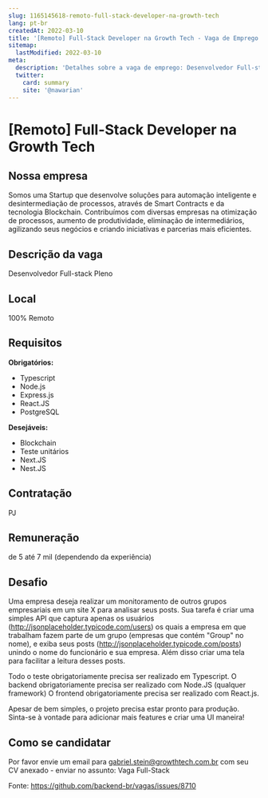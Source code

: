 ```yaml
---
slug: 1165145618-remoto-full-stack-developer-na-growth-tech
lang: pt-br
createdAt: 2022-03-10
title: '[Remoto] Full-Stack Developer na Growth Tech - Vaga de Emprego'
sitemap:
  lastModified: 2022-03-10
meta:
  description: 'Detalhes sobre a vaga de emprego: Desenvolvedor Full-stack Pleno'
  twitter:
    card: summary
    site: '@nawarian'
---
```


# [Remoto] Full-Stack Developer na Growth Tech

## Nossa empresa

Somos uma Startup que desenvolve soluções para automação inteligente e desintermediação de processos, através de Smart Contracts e da tecnologia Blockchain. Contribuímos com diversas empresas na otimização de processos, aumento de produtividade, eliminação de intermediários, agilizando seus negócios e criando iniciativas e parcerias mais eficientes.

## Descrição da vaga

Desenvolvedor Full-stack Pleno

## Local

100% Remoto

## Requisitos

**Obrigatórios:**
- Typescript
- Node.js
- Express.js
- React.JS
- PostgreSQL

**Desejáveis:**
- Blockchain
- Teste unitários
- Next.JS
- Nest.JS

## Contratação

PJ

## Remuneração

de 5 até 7 mil (dependendo da experiência)

## Desafio

Uma empresa deseja realizar um monitoramento de outros grupos empresariais em um site X para analisar seus posts. Sua tarefa é criar uma simples API que captura apenas os usuários (http://jsonplaceholder.typicode.com/users) os quais a empresa em que trabalham fazem parte de um grupo (empresas que contém "Group" no nome), e exiba seus posts (http://jsonplaceholder.typicode.com/posts) unindo o nome do funcionário e sua empresa. Além disso criar uma tela para facilitar a leitura desses posts.

Todo o teste obrigatoriamente precisa ser realizado em Typescript.
O backend obrigatoriamente precisa ser realizado com Node.JS (qualquer framework)
O frontend obrigatoriamente precisa ser realizado com React.js.

Apesar de bem simples, o projeto precisa estar pronto para produção.
Sinta-se à vontade para adicionar mais features e criar uma UI maneira!

## Como se candidatar

Por favor envie um email para gabriel.stein@growthtech.com.br com seu CV anexado - enviar no assunto: Vaga Full-Stack

Fonte: https://github.com/backend-br/vagas/issues/8710